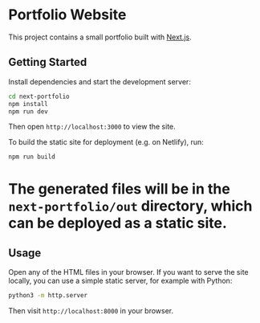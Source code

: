 # Portfolio Website

This project contains a small portfolio built with [Next.js](https://nextjs.org/).

## Getting Started

Install dependencies and start the development server:

```bash
cd next-portfolio
npm install
npm run dev
```

Then open `http://localhost:3000` to view the site.


To build the static site for deployment (e.g. on Netlify), run:

```bash
npm run build
```

The generated files will be in the `next-portfolio/out` directory, which can be
deployed as a static site.
=======
## Usage

Open any of the HTML files in your browser. If you want to serve the site locally, you can use a simple static server, for example with Python:

```bash
python3 -m http.server
```

Then visit `http://localhost:8000` in your browser.
